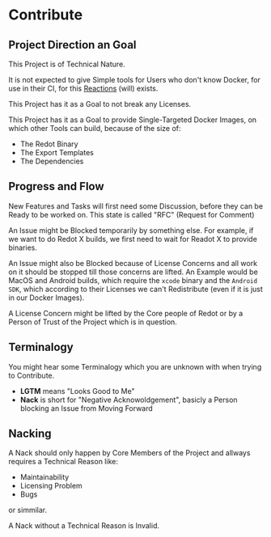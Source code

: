 # Contribute

## Project Direction an Goal

This Project is of Technical Nature.

It is not expected to give Simple tools for Users who don't know Docker,
for use in their CI, for this [Reactions]() (will) exists.

This Project has it as a Goal to not break any Licenses.

This Project has it as a Goal to provide Single-Targeted Docker Images,
on which other Tools can build, because of the size of:

- The Redot Binary
- The Export Templates
- The Dependencies

## Progress and Flow

New Features and Tasks will first need some Discussion,
before they can be Ready to be worked on. This state is called "RFC" (Request for Comment)

An Issue might be Blocked temporarily by something else.
For example, if we want to do Redot X builds, we first need to wait for Readot X to provide binaries.

An Issue might also be Blocked because of License Concerns
and all work on it should be stopped till those concerns are lifted.
An Example would be MacOS and Android builds, which require the `xcode` binary and the `Android SDK`,
which according to their Licenses we can't Redistribute
(even if it is just in our Docker Images).

A License Concern might be lifted by the Core people of Redot or by a Person of Trust of the Project which is in question.

## Terminalogy

You might hear some Terminalogy which you are unknown with when trying to Contribute.

- **LGTM** means "Looks Good to Me"
- **Nack** is short for "Negative Acknowoldgement", basicly a Person blocking an Issue from Moving Forward

## Nacking

A Nack should only happen by Core Members of the Project and allways requires a Technical Reason like:

- Maintainability
- Licensing Problem
- Bugs

or simmilar.

A Nack without a Technical Reason is Invalid.
